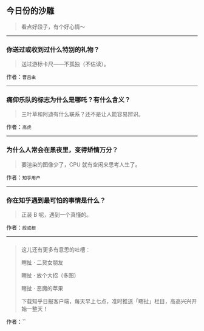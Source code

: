 ## 今日份的沙雕

> 看点好段子，有个好心情～


 
---

### 你送过或收到过什么特别的礼物？

> 送过游标卡尺——不孤独（不估读）。


作者：`曹吕虫`

---

### 痛仰乐队的标志为什么是哪吒？有什么含义？

> 三叶草和阿迪有什么联系？还不是让人能容易辨识。


作者：`高虎`

---

### 为什么人常会在黑夜里，变得矫情万分？

> 要渲染的图像少了，CPU 就有空闲来思考人生了。


作者：`知乎用户`

---

### 你在知乎遇到最可怕的事情是什么？

> 正装 B 呢，遇到一个真懂的。


作者：`段或根`

---

### 

> 这儿还有更多有意思的吐槽：
> 
> 瞎扯 · 二货女朋友
> 
> 瞎扯 · 放个大招（多图）
> 
> 瞎扯 · 恶魔的苹果
> 
> 下载知乎日报客户端，每天早上七点，准时推送「瞎扯」栏目，高高兴兴开始一整天！


作者：``